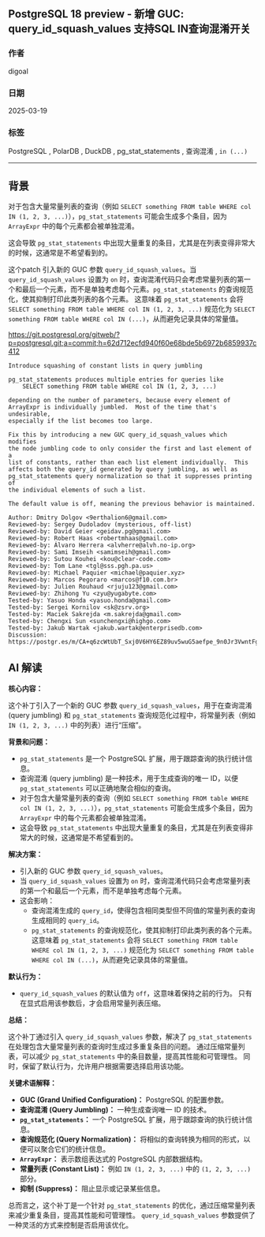 ## PostgreSQL 18 preview - 新增 GUC: query_id_squash_values 支持SQL IN查询混淆开关   
                                                                                                                    
### 作者                                                                                        
digoal                                                                                        
                                                                                               
### 日期                                                                                             
2025-03-19                                                                                       
                                                                                            
### 标签                                                                                          
PostgreSQL , PolarDB , DuckDB , pg_stat_statements , 查询混淆 , `in (...)`           
                                                                                                                   
----                                                                                            
                                                                                                          
## 背景                
对于包含大量常量列表的查询（例如 `SELECT something FROM table WHERE col IN (1, 2, 3, ...)`），`pg_stat_statements` 可能会生成多个条目，因为 `ArrayExpr` 中的每个元素都会被单独混淆。  
  
这会导致 `pg_stat_statements` 中出现大量重复的条目，尤其是在列表变得非常大的时候，这通常是不希望看到的。  
  
这个patch 引入新的 GUC 参数 `query_id_squash_values`。当 `query_id_squash_values` 设置为 `on` 时，查询混淆代码只会考虑常量列表的第一个和最后一个元素，而不是单独考虑每个元素。`pg_stat_statements` 的查询规范化，使其抑制打印此类列表的各个元素。  这意味着 `pg_stat_statements` 会将 `SELECT something FROM table WHERE col IN (1, 2, 3, ...)` 规范化为 `SELECT something FROM table WHERE col IN (...)`，从而避免记录具体的常量值。  
  
https://git.postgresql.org/gitweb/?p=postgresql.git;a=commit;h=62d712ecfd940f60e68bde5b6972b6859937c412  
```  
Introduce squashing of constant lists in query jumbling  
  
pg_stat_statements produces multiple entries for queries like  
    SELECT something FROM table WHERE col IN (1, 2, 3, ...)  
  
depending on the number of parameters, because every element of  
ArrayExpr is individually jumbled.  Most of the time that's undesirable,  
especially if the list becomes too large.  
  
Fix this by introducing a new GUC query_id_squash_values which modifies  
the node jumbling code to only consider the first and last element of a  
list of constants, rather than each list element individually.  This  
affects both the query_id generated by query jumbling, as well as  
pg_stat_statements query normalization so that it suppresses printing of  
the individual elements of such a list.  
  
The default value is off, meaning the previous behavior is maintained.  
  
Author: Dmitry Dolgov <9erthalion6@gmail.com>  
Reviewed-by: Sergey Dudoladov (mysterious, off-list)  
Reviewed-by: David Geier <geidav.pg@gmail.com>  
Reviewed-by: Robert Haas <robertmhaas@gmail.com>  
Reviewed-by: Álvaro Herrera <alvherre@alvh.no-ip.org>  
Reviewed-by: Sami Imseih <samimseih@gmail.com>  
Reviewed-by: Sutou Kouhei <kou@clear-code.com>  
Reviewed-by: Tom Lane <tgl@sss.pgh.pa.us>  
Reviewed-by: Michael Paquier <michael@paquier.xyz>  
Reviewed-by: Marcos Pegoraro <marcos@f10.com.br>  
Reviewed-by: Julien Rouhaud <rjuju123@gmail.com>  
Reviewed-by: Zhihong Yu <zyu@yugabyte.com>  
Tested-by: Yasuo Honda <yasuo.honda@gmail.com>  
Tested-by: Sergei Kornilov <sk@zsrv.org>  
Tested-by: Maciek Sakrejda <m.sakrejda@gmail.com>  
Tested-by: Chengxi Sun <sunchengxi@highgo.com>  
Tested-by: Jakub Wartak <jakub.wartak@enterprisedb.com>  
Discussion: https://postgr.es/m/CA+q6zcWtUbT_Sxj0V6HY6EZ89uv5wuG5aefpe_9n0Jr3VwntFg@mail.gmail.com  
```  
    
          
## AI 解读        
**核心内容：**  
  
这个补丁引入了一个新的 GUC 参数 `query_id_squash_values`，用于在查询混淆 (query jumbling) 和 `pg_stat_statements` 查询规范化过程中，将常量列表（例如 `IN (1, 2, 3, ...)` 中的列表）进行“压缩”。  
  
**背景和问题：**  
  
*   `pg_stat_statements` 是一个 PostgreSQL 扩展，用于跟踪查询的执行统计信息。  
*   查询混淆 (query jumbling) 是一种技术，用于生成查询的唯一 ID，以便 `pg_stat_statements` 可以正确地聚合相似的查询。  
*   对于包含大量常量列表的查询（例如 `SELECT something FROM table WHERE col IN (1, 2, 3, ...)`），`pg_stat_statements` 可能会生成多个条目，因为 `ArrayExpr` 中的每个元素都会被单独混淆。  
*   这会导致 `pg_stat_statements` 中出现大量重复的条目，尤其是在列表变得非常大的时候，这通常是不希望看到的。  
  
**解决方案：**  
  
*   引入新的 GUC 参数 `query_id_squash_values`。  
*   当 `query_id_squash_values` 设置为 `on` 时，查询混淆代码只会考虑常量列表的第一个和最后一个元素，而不是单独考虑每个元素。  
*   这会影响：  
    *   查询混淆生成的 `query_id`，使得包含相同类型但不同值的常量列表的查询生成相同的 `query_id`。  
    *   `pg_stat_statements` 的查询规范化，使其抑制打印此类列表的各个元素。  这意味着 `pg_stat_statements` 会将 `SELECT something FROM table WHERE col IN (1, 2, 3, ...)` 规范化为 `SELECT something FROM table WHERE col IN (...)`，从而避免记录具体的常量值。  
  
**默认行为：**  
  
*   `query_id_squash_values` 的默认值为 `off`，这意味着保持之前的行为。  只有在显式启用该参数后，才会启用常量列表压缩。  
  
**总结：**  
  
这个补丁通过引入 `query_id_squash_values` 参数，解决了 `pg_stat_statements` 在处理包含大量常量列表的查询时生成过多重复条目的问题。  通过压缩常量列表，可以减少 `pg_stat_statements` 中的条目数量，提高其性能和可管理性。  同时，保留了默认行为，允许用户根据需要选择启用该功能。  
  
**关键术语解释：**  
  
*   **GUC (Grand Unified Configuration)：**  PostgreSQL 的配置参数。  
*   **查询混淆 (Query Jumbling)：**  一种生成查询唯一 ID 的技术。  
*   **`pg_stat_statements`：**  一个 PostgreSQL 扩展，用于跟踪查询的执行统计信息。  
*   **查询规范化 (Query Normalization)：**  将相似的查询转换为相同的形式，以便可以聚合它们的统计信息。  
*   **`ArrayExpr`：**  表示数组表达式的 PostgreSQL 内部数据结构。  
*   **常量列表 (Constant List)：**  例如 `IN (1, 2, 3, ...)` 中的 `(1, 2, 3, ...)` 部分。  
*   **抑制 (Suppress)：**  阻止显示或记录某些信息。  
  
总而言之，这个补丁是一个针对 `pg_stat_statements` 的优化，通过压缩常量列表来减少重复条目，提高其性能和可管理性。  `query_id_squash_values` 参数提供了一种灵活的方式来控制是否启用该优化。  
  

